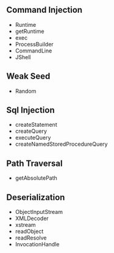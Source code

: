 ## Command Injection

- Runtime
- getRuntime
- exec
- ProcessBuilder
- CommandLine
- JShell

## Weak Seed

- Random

## Sql Injection

- createStatement
- createQuery
- executeQuery
- createNamedStoredProcedureQuery


## Path Traversal

- getAbsolutePath 


## Deserialization

- ObjectInputStream
- XMLDecoder
- xstream
- readObject
- readResolve
- InvocationHandle

